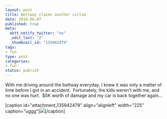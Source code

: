 ```yaml
--- 
layout: post
title: Beltway claims another victim
date: 2010-06-07
published: true
meta: 
  aktt_notify_twitter: "no"
  _edit_last: "2"
  _thumbnail_id: "135942479"
tags: 
- fun
type: post
categories: 
- fun
status: publish
---
```

With me driving around the beltway everyday, I knew it was only a matter of time before I got in an accident.  Fortunately, the kids weren't with me, and no one was hurt.  $5K worth of damage and my car is back together again...

[caption id="attachment_135942479" align="alignleft" width="225" caption="uggg"][![](http://andyeick.com/blog/wp-content/uploads/2010/06/IMG_3151-225x300.jpg)](http://andyeick.com/blog/2010/06/07/beltway-claims-another-victim/img_3151-jpg/)[/caption] 
